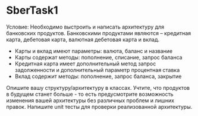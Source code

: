 # SberTask1

Условие: 
Необходимо выстроить и написать архитектуру для банковских продуктов. Банковскими продуктами являются – кредитная карта, дебетовая карта, валютная дебетовая карта и вклад. 
- Карты и вклад имеют параметры: валюта, баланс и название 
- Карты содержат методы: пополнение, списание, запрос баланса
- Кредитная карта имеет дополнительный метод запрос задолженности и дополнительный параметр процентная ставка
- Вклад содержит методы: пополнение, запрос баланса, закрытие

Опишите вашу структуру/архитектуру в классах. Учтите, что продуктов в будущем станет больше - то есть предусмотрите возможность изменения вашей архитектуры без различных проблем и лишних правок. 
Напишите unit тесты для проверки реализованной архитектуры.

